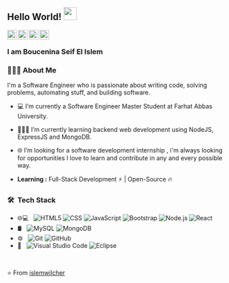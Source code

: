 ## Hello World! <img src="https://raw.githubusercontent.com/iampavangandhi/iampavangandhi/master/gifs/Hi.gif" width="30px"></h2>

<a href="https://twitter.com/i_wilcher?s=09">
  <img align="left" alt="islemwilcher's Twitter" width="22px" src="https://cdn.jsdelivr.net/npm/simple-icons@v3/icons/twitter.svg" />
</a>
<a href="https://www.linkedin.com/in/boucenina-seif-el-islem-ab34481b1">
  <img align="left" alt="islemwilcher's Linkdein" width="22px" src="https://cdn.jsdelivr.net/npm/simple-icons@v3/icons/linkedin.svg" />
</a>
<a href="https://github.com/islemwilcher">
  <img align="left" alt="islemwilcher's Github" width="22px" src="https://cdn.jsdelivr.net/npm/simple-icons@v3/icons/github.svg" />
</a>
<a href="https://www.instagram.com/coding.islem/">
  <img align="left" alt="islemwilcher's Instagram" width="22px" src="https://cdn.jsdelivr.net/npm/simple-icons@v3/icons/instagram.svg" />
</a>
<br />

### I am Boucenina Seif El Islem

<h3> 👨🏻‍💻 About Me </h3>

I'm a Software Engineer who is passionate about writing code, solving problems, automating stuff, and building software.
- 💻 I’m currently a Software Engineer Master Student at Farhat Abbas University.
- 👨🏻‍💻 I’m currently learning backend web development using NodeJS, ExpressJS and MongoDB. 
- 🌐 I’m looking for a software development internship , i'm always looking for opportunities I love to learn and contribute in any and every possible way.

-  **Learning :** Full-Stack Development :zap: | Open-Source :fire:

<h3> 🛠 &nbsp;Tech Stack</h3>

- 🌐💻 &nbsp;
  ![HTML5](https://img.shields.io/badge/-HTML5-333333?style=flat&logo=HTML5)
  ![CSS](https://img.shields.io/badge/-CSS-333333?style=flat&logo=CSS3&logoColor=1572B6)
  ![JavaScript](https://img.shields.io/badge/-JavaScript-333333?style=flat&logo=javascript)
  ![Bootstrap](https://img.shields.io/badge/-Bootstrap-333333?style=flat&logo=bootstrap&logoColor=563D7C)
  ![Node.js](https://img.shields.io/badge/-Node.js-333333?style=flat&logo=node.js)
  ![React](https://img.shields.io/badge/-React-333333?style=flat&logo=react)
- 🛢 &nbsp;
  ![MySQL](https://img.shields.io/badge/-MySQL-333333?style=flat&logo=mysql)
  ![MongoDB](https://img.shields.io/badge/-MongoDB-333333?style=flat&logo=mongodb)
- ⚙️ &nbsp;
  ![Git](https://img.shields.io/badge/-Git-333333?style=flat&logo=git)
  ![GitHub](https://img.shields.io/badge/-GitHub-333333?style=flat&logo=github)
- 🔧 &nbsp;
  ![Visual Studio Code](https://img.shields.io/badge/-Visual%20Studio%20Code-333333?style=flat&logo=visual-studio-code&logoColor=007ACC)
  ![Eclipse](https://img.shields.io/badge/-Eclipse-333333?style=flat&logo=eclipse-ide&logoColor=2C2255)

<br/>

⭐️ From [islemwilcher](https://github.com/islemwilcher)
